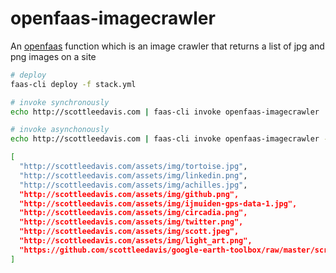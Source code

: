 # openfaas-imagecrawler

An [openfaas](https://www.openfaas.com/) function which is an image crawler that returns a list of jpg and png images on a site
```bash
# deploy
faas-cli deploy -f stack.yml

# invoke synchronously
echo http://scottleedavis.com | faas-cli invoke openfaas-imagecrawler | jq

# invoke asynchonously
echo http://scottleedavis.com | faas-cli invoke openfaas-imagecrawler --async --header "X-Callback-Url=http://192.168.0.22:9999"

[
  "http://scottleedavis.com/assets/img/tortoise.jpg",
  "http://scottleedavis.com/assets/img/linkedin.png",
  "http://scottleedavis.com/assets/img/achilles.jpg",
  "http://scottleedavis.com/assets/img/github.png",
  "http://scottleedavis.com/assets/img/ijmuiden-gps-data-1.jpg",
  "http://scottleedavis.com/assets/img/circadia.png",
  "http://scottleedavis.com/assets/img/twitter.png",
  "http://scottleedavis.com/assets/img/scott.jpeg",
  "http://scottleedavis.com/assets/img/light_art.png",
  "https://github.com/scottleedavis/google-earth-toolbox/raw/master/screenshot.png"
]
```